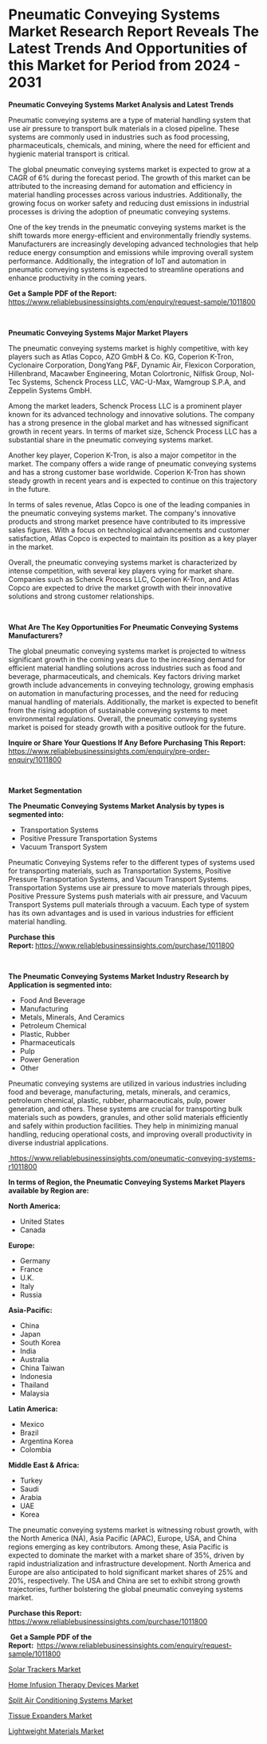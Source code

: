 <p><h1>Pneumatic Conveying Systems Market Research Report Reveals The Latest Trends And Opportunities of this Market for Period from 2024 - 2031</h1></p><p><strong>Pneumatic Conveying Systems Market Analysis and Latest Trends</strong></p>
<p><p>Pneumatic conveying systems are a type of material handling system that use air pressure to transport bulk materials in a closed pipeline. These systems are commonly used in industries such as food processing, pharmaceuticals, chemicals, and mining, where the need for efficient and hygienic material transport is critical.</p><p>The global pneumatic conveying systems market is expected to grow at a CAGR of 6% during the forecast period. The growth of this market can be attributed to the increasing demand for automation and efficiency in material handling processes across various industries. Additionally, the growing focus on worker safety and reducing dust emissions in industrial processes is driving the adoption of pneumatic conveying systems.</p><p>One of the key trends in the pneumatic conveying systems market is the shift towards more energy-efficient and environmentally friendly systems. Manufacturers are increasingly developing advanced technologies that help reduce energy consumption and emissions while improving overall system performance. Additionally, the integration of IoT and automation in pneumatic conveying systems is expected to streamline operations and enhance productivity in the coming years.</p></p>
<p><strong>Get a Sample PDF of the Report:&nbsp;</strong> <a href="https://www.reliablebusinessinsights.com/enquiry/request-sample/1011800">https://www.reliablebusinessinsights.com/enquiry/request-sample/1011800</a></p>
<p>&nbsp;</p>
<p><strong>Pneumatic Conveying Systems Major Market Players</strong></p>
<p><p>The pneumatic conveying systems market is highly competitive, with key players such as Atlas Copco, AZO GmbH & Co. KG, Coperion K-Tron, Cyclonaire Corporation, DongYang P&F, Dynamic Air, Flexicon Corporation, Hillenbrand, Macawber Engineering, Motan Colortronic, Nilfisk Group, Nol-Tec Systems, Schenck Process LLC, VAC-U-Max, Wamgroup S.P.A, and Zeppelin Systems GmbH. </p><p>Among the market leaders, Schenck Process LLC is a prominent player known for its advanced technology and innovative solutions. The company has a strong presence in the global market and has witnessed significant growth in recent years. In terms of market size, Schenck Process LLC has a substantial share in the pneumatic conveying systems market.</p><p>Another key player, Coperion K-Tron, is also a major competitor in the market. The company offers a wide range of pneumatic conveying systems and has a strong customer base worldwide. Coperion K-Tron has shown steady growth in recent years and is expected to continue on this trajectory in the future.</p><p>In terms of sales revenue, Atlas Copco is one of the leading companies in the pneumatic conveying systems market. The company's innovative products and strong market presence have contributed to its impressive sales figures. With a focus on technological advancements and customer satisfaction, Atlas Copco is expected to maintain its position as a key player in the market.</p><p>Overall, the pneumatic conveying systems market is characterized by intense competition, with several key players vying for market share. Companies such as Schenck Process LLC, Coperion K-Tron, and Atlas Copco are expected to drive the market growth with their innovative solutions and strong customer relationships.</p></p>
<p>&nbsp;</p>
<p><strong>What Are The Key Opportunities For Pneumatic Conveying Systems Manufacturers?</strong></p>
<p><p>The global pneumatic conveying systems market is projected to witness significant growth in the coming years due to the increasing demand for efficient material handling solutions across industries such as food and beverage, pharmaceuticals, and chemicals. Key factors driving market growth include advancements in conveying technology, growing emphasis on automation in manufacturing processes, and the need for reducing manual handling of materials. Additionally, the market is expected to benefit from the rising adoption of sustainable conveying systems to meet environmental regulations. Overall, the pneumatic conveying systems market is poised for steady growth with a positive outlook for the future.</p></p>
<p><strong>Inquire or Share Your Questions If Any Before Purchasing This Report:</strong> <a href="https://www.reliablebusinessinsights.com/enquiry/pre-order-enquiry/1011800">https://www.reliablebusinessinsights.com/enquiry/pre-order-enquiry/1011800</a></p>
<p>&nbsp;</p>
<p><strong>Market Segmentation</strong></p>
<p><strong>The Pneumatic Conveying Systems Market Analysis by types is segmented into:</strong></p>
<p><ul><li>Transportation Systems</li><li>Positive Pressure Transportation Systems</li><li>Vacuum Transport System</li></ul></p>
<p><p>Pneumatic Conveying Systems refer to the different types of systems used for transporting materials, such as Transportation Systems, Positive Pressure Transportation Systems, and Vacuum Transport Systems. Transportation Systems use air pressure to move materials through pipes, Positive Pressure Systems push materials with air pressure, and Vacuum Transport Systems pull materials through a vacuum. Each type of system has its own advantages and is used in various industries for efficient material handling.</p></p>
<p><strong>Purchase this Report:&nbsp;</strong><a href="https://www.reliablebusinessinsights.com/purchase/1011800">https://www.reliablebusinessinsights.com/purchase/1011800</a></p>
<p>&nbsp;</p>
<p><strong>The Pneumatic Conveying Systems Market Industry Research by Application is segmented into:</strong></p>
<p><ul><li>Food And Beverage</li><li>Manufacturing</li><li>Metals, Minerals, And Ceramics</li><li>Petroleum Chemical</li><li>Plastic, Rubber</li><li>Pharmaceuticals</li><li>Pulp</li><li>Power Generation</li><li>Other</li></ul></p>
<p><p>Pneumatic conveying systems are utilized in various industries including food and beverage, manufacturing, metals, minerals, and ceramics, petroleum chemical, plastic, rubber, pharmaceuticals, pulp, power generation, and others. These systems are crucial for transporting bulk materials such as powders, granules, and other solid materials efficiently and safely within production facilities. They help in minimizing manual handling, reducing operational costs, and improving overall productivity in diverse industrial applications.</p></p>
<p><a href="https://www.reliablebusinessinsights.com/pneumatic-conveying-systems-r1011800">&nbsp;https://www.reliablebusinessinsights.com/pneumatic-conveying-systems-r1011800</a></p>
<p><strong>In terms of Region, the Pneumatic Conveying Systems Market Players available by Region are:</strong></p>
<p>
    <p> <strong> North America: </strong>
        <ul>
            <li>United States</li>
            <li>Canada</li>
        </ul>
        </p> 
    <p> <strong> Europe: </strong>
        <ul>
            <li>Germany</li>
            <li>France</li>
            <li>U.K.</li>
            <li>Italy</li>
            <li>Russia</li>
        </ul>
        </p> 
    <p> <strong> Asia-Pacific: </strong>
        <ul>
            <li>China</li>
            <li>Japan</li>
            <li>South Korea</li>
            <li>India</li>
            <li>Australia</li>
            <li>China Taiwan</li>
            <li>Indonesia</li>
            <li>Thailand</li>
            <li>Malaysia</li>
        </ul>
        </p> 
    <p> <strong> Latin America: </strong>
        <ul>
            <li>Mexico</li>
            <li>Brazil</li>
            <li>Argentina Korea</li>
            <li>Colombia</li>
        </ul>
        </p> 
    <p> <strong> Middle East & Africa: </strong>
        <ul>
            <li>Turkey</li>
            <li>Saudi</li>
            <li>Arabia</li>
            <li>UAE</li>
            <li>Korea</li>
        </ul>
    </p>
    </p>
<p><p>The pneumatic conveying systems market is witnessing robust growth, with the North America (NA), Asia Pacific (APAC), Europe, USA, and China regions emerging as key contributors. Among these, Asia Pacific is expected to dominate the market with a market share of 35%, driven by rapid industrialization and infrastructure development. North America and Europe are also anticipated to hold significant market shares of 25% and 20%, respectively. The USA and China are set to exhibit strong growth trajectories, further bolstering the global pneumatic conveying systems market.</p></p>
<p><strong>Purchase this Report: </strong><a href="https://www.reliablebusinessinsights.com/purchase/1011800">https://www.reliablebusinessinsights.com/purchase/1011800</a></p>
<p>&nbsp;<strong>Get a Sample PDF of the Report:&nbsp;&nbsp;</strong><a href="https://www.reliablebusinessinsights.com/enquiry/request-sample/1011800">https://www.reliablebusinessinsights.com/enquiry/request-sample/1011800</a></p>
<p><strong></strong></p>
<p><p><a href="https://github.com/kishanagarner91/Market-Research-Report-List-1/blob/main/solar-trackers-market.md">Solar Trackers Market</a></p><p><a href="https://github.com/hrhzhypq19/Market-Research-Report-List-1/blob/main/home-infusion-therapy-devices-market.md">Home Infusion Therapy Devices Market</a></p><p><a href="https://github.com/FredaSauer/Market-Research-Report-List-1/blob/main/split-air-conditioning-systems-market.md">Split Air Conditioning Systems Market</a></p><p><a href="https://github.com/arabintang013/Market-Research-Report-List-1/blob/main/tissue-expanders-market.md">Tissue Expanders Market</a></p><p><a href="https://github.com/LarryPearsongXXfvf/Market-Research-Report-List-1/blob/main/lightweight-materials-market.md">Lightweight Materials Market</a></p></p>